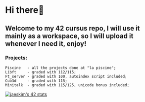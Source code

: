 # Hi there👋
## Welcome to my 42 cursus repo, I will use it mainly as a workspace, so I will upload it whenever I need it, enjoy!
### Projects:
```
Piscine   - all the projects done at "la piscine";
Libft     - graded with 112/115;
Ft_server - graded with 100, autoindex script included;
Cub3d     - graded with 115;
Minitalk  - graded with 115/125, unicode bonus included;
```
[![jaeskim's 42 stats](https://badge42.herokuapp.com/api/stats/jkosiara)](https://github.com/JaeSeoKim/badge42)
<!--
**aka-Eiji/aka-Eiji** is a ✨ _special_ ✨ repository because its `README.md` (this file) appears on your GitHub profile.

Here are some ideas to get you started:

- 🔭 I’m currently working on ...
- 🌱 I’m currently learning ...
- 👯 I’m looking to collaborate on ...
- 🤔 I’m looking for help with ...
- 💬 Ask me about ...
- 📫 How to reach me: ...
- 😄 Pronouns: ...
- ⚡ Fun fact: ...
-->
